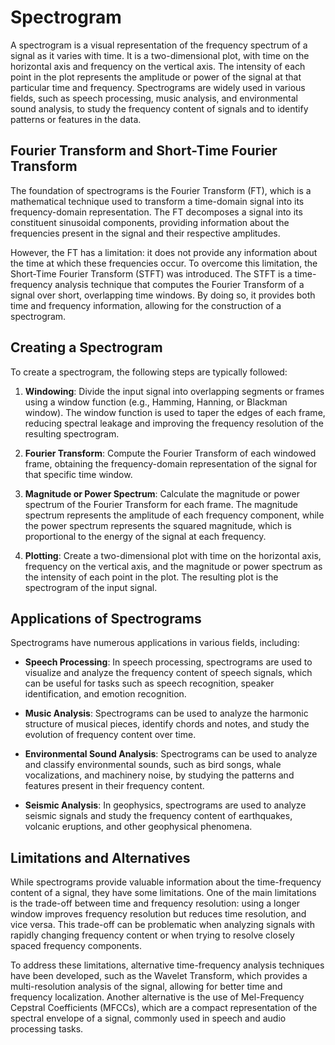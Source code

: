 # Spectrogram

A spectrogram is a visual representation of the frequency spectrum of a signal as it varies with time. It is a two-dimensional plot, with time on the horizontal axis and frequency on the vertical axis. The intensity of each point in the plot represents the amplitude or power of the signal at that particular time and frequency. Spectrograms are widely used in various fields, such as speech processing, music analysis, and environmental sound analysis, to study the frequency content of signals and to identify patterns or features in the data.

## Fourier Transform and Short-Time Fourier Transform

The foundation of spectrograms is the Fourier Transform (FT), which is a mathematical technique used to transform a time-domain signal into its frequency-domain representation. The FT decomposes a signal into its constituent sinusoidal components, providing information about the frequencies present in the signal and their respective amplitudes.

However, the FT has a limitation: it does not provide any information about the time at which these frequencies occur. To overcome this limitation, the Short-Time Fourier Transform (STFT) was introduced. The STFT is a time-frequency analysis technique that computes the Fourier Transform of a signal over short, overlapping time windows. By doing so, it provides both time and frequency information, allowing for the construction of a spectrogram.

## Creating a Spectrogram

To create a spectrogram, the following steps are typically followed:

1. **Windowing**: Divide the input signal into overlapping segments or frames using a window function (e.g., Hamming, Hanning, or Blackman window). The window function is used to taper the edges of each frame, reducing spectral leakage and improving the frequency resolution of the resulting spectrogram.

2. **Fourier Transform**: Compute the Fourier Transform of each windowed frame, obtaining the frequency-domain representation of the signal for that specific time window.

3. **Magnitude or Power Spectrum**: Calculate the magnitude or power spectrum of the Fourier Transform for each frame. The magnitude spectrum represents the amplitude of each frequency component, while the power spectrum represents the squared magnitude, which is proportional to the energy of the signal at each frequency.

4. **Plotting**: Create a two-dimensional plot with time on the horizontal axis, frequency on the vertical axis, and the magnitude or power spectrum as the intensity of each point in the plot. The resulting plot is the spectrogram of the input signal.

## Applications of Spectrograms

Spectrograms have numerous applications in various fields, including:

- **Speech Processing**: In speech processing, spectrograms are used to visualize and analyze the frequency content of speech signals, which can be useful for tasks such as speech recognition, speaker identification, and emotion recognition.

- **Music Analysis**: Spectrograms can be used to analyze the harmonic structure of musical pieces, identify chords and notes, and study the evolution of frequency content over time.

- **Environmental Sound Analysis**: Spectrograms can be used to analyze and classify environmental sounds, such as bird songs, whale vocalizations, and machinery noise, by studying the patterns and features present in their frequency content.

- **Seismic Analysis**: In geophysics, spectrograms are used to analyze seismic signals and study the frequency content of earthquakes, volcanic eruptions, and other geophysical phenomena.

## Limitations and Alternatives

While spectrograms provide valuable information about the time-frequency content of a signal, they have some limitations. One of the main limitations is the trade-off between time and frequency resolution: using a longer window improves frequency resolution but reduces time resolution, and vice versa. This trade-off can be problematic when analyzing signals with rapidly changing frequency content or when trying to resolve closely spaced frequency components.

To address these limitations, alternative time-frequency analysis techniques have been developed, such as the Wavelet Transform, which provides a multi-resolution analysis of the signal, allowing for better time and frequency localization. Another alternative is the use of Mel-Frequency Cepstral Coefficients (MFCCs), which are a compact representation of the spectral envelope of a signal, commonly used in speech and audio processing tasks.
